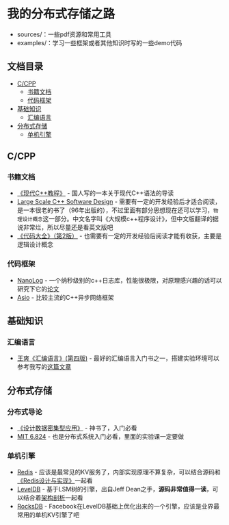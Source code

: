 # 我的分布式存储之路

* sources/：一些pdf资源和常用工具
* examples/：学习一些框架或者其他知识时写的一些demo代码

## 文档目录

* [C/CPP](#ccpp)
   * [书籍文档](#书籍文档)
   * [代码框架](#代码框架)
* [基础知识](#基础知识)
   * [汇编语言](#汇编语言)
* [分布式存储](#分布式存储)
   * [单机引擎](#单机引擎)

## C/CPP

### 书籍文档

* [《现代C++教程》](https://changkun.de/modern-cpp/) - 国人写的一本关于现代C++语法的导读
* [Large Scale C++ Software Design](https://github.com/wonter/learning-distributed-storage/blob/master/sources/ebooks/Large%20Scale%20C%2B%2B%20Software%20Design.pdf) - 需要有一定的开发经验后才适合阅读，是一本很老的书了（96年出版的），不过里面有部分思想现在还可以学习，`物理设计概念`这一部分。中文名字叫《大规模c++程序设计》，但中文版翻译的据说非常烂，所以尽量还是看英文版吧
* [《代码大全》（第2版）](https://github.com/wonter/learning-distributed-storage/blob/master/sources/ebooks/%E3%80%8A%E4%BB%A3%E7%A0%81%E5%A4%A7%E5%85%A8%E3%80%8B(%E7%AC%AC2%E7%89%88).pdf) - 也需要有一定的开发经验后阅读才能有收获，主要是逻辑设计概念

### 代码框架

* [NanoLog](https://github.com/PlatformLab/NanoLog) - 一个纳秒级别的c++日志库，性能很极限，对原理感兴趣的话可以研究下它的[论文](https://www.usenix.org/conference/atc18/presentation/yang-stephen)
* [Asio](https://think-async.com/Asio/) - 比较主流的C++异步网络框架

## 基础知识

### 汇编语言

* [王爽《汇编语言》(第四版)](https://github.com/wonter/learning-distributed-storage/blob/master/sources/ebooks/%E3%80%8A%E6%B1%87%E7%BC%96%E8%AF%AD%E8%A8%80%E3%80%8B(%E7%AC%AC4%E7%89%88)%20.pdf) - 最好的汇编语言入门书之一，搭建实验环境可以参考我写的[这篇文章](http://blog.wonter.net/posts/2821c29c/)

## 分布式存储

### 分布式导论

* [《设计数据密集型应用》](https://github.com/Vonng/ddia) - 神书了，入门必看
* [MIT 6.824](https://pdos.csail.mit.edu/6.824/schedule.html) - 也是分布式系统入门必看，里面的实验课一定要做

### 单机引擎

* [Redis](https://redis.io/) - 应该是最常见的KV服务了，内部实现原理不算复杂，可以结合源码和[《Redis设计与实现》](https://github.com/wonter/learning-distributed-storage/blob/master/sources/ebooks/%E3%80%8ARedis%E8%AE%BE%E8%AE%A1%E4%B8%8E%E5%AE%9E%E7%8E%B0%E3%80%8B.pdf)一起看
* [LevelDB](https://github.com/google/leveldb) - 基于LSM树的引擎，出自Jeff Dean之手，**源码非常值得一读**，可以结合着[架构剖析](https://leveldb-handbook.readthedocs.io/zh/latest/basic.html)一起看
* [RocksDB](https://github.com/facebook/rocksdb/) - Facebook在LevelDB基础上优化出来的一个引擎，应该是业界最常用的单机KV引擎了吧
